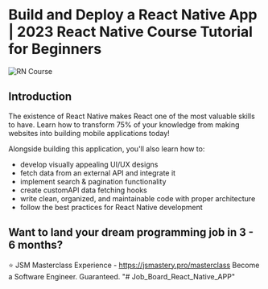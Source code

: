 # Build and Deploy a React Native App | 2023 React Native Course Tutorial for Beginners
![RN Course](https://i.ibb.co/VWMxgZz/File-cover-8.png)

## Introduction
The existence of React Native makes React one of the most valuable skills to have. Learn how to transform 75% of your knowledge from making websites into building mobile applications today!

Alongside building this application, you'll also learn how to:
- develop visually appealing UI/UX designs
- fetch data from an external API and integrate it
- implement search & pagination functionality
- create customAPI data fetching hooks
- write clean, organized, and maintainable code with proper architecture
- follow the best practices for React Native development

## Want to land your dream programming job in 3 - 6 months?
⭐ JSM Masterclass Experience - https://jsmastery.pro/masterclass
Become a Software Engineer. Guaranteed.
"# Job_Board_React_Native_APP" 
